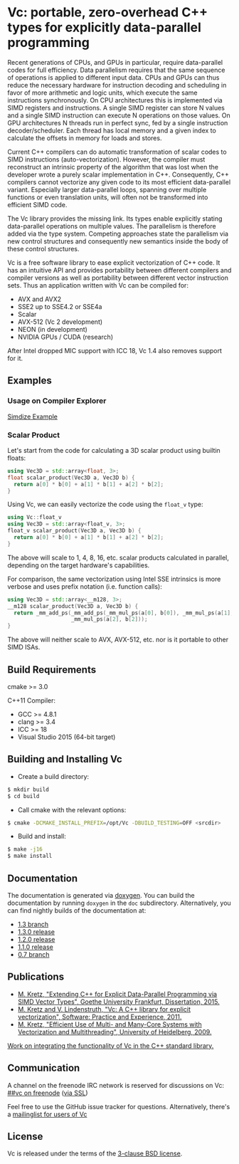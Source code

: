 # Vc: portable, zero-overhead C++ types for explicitly data-parallel programming

Recent generations of CPUs, and GPUs in particular, require data-parallel codes
for full efficiency. Data parallelism requires that the same sequence of
operations is applied to different input data. CPUs and GPUs can thus reduce
the necessary hardware for instruction decoding and scheduling in favor of more
arithmetic and logic units, which execute the same instructions synchronously.
On CPU architectures this is implemented via SIMD registers and instructions.
A single SIMD register can store N values and a single SIMD instruction can
execute N operations on those values. On GPU architectures N threads run in
perfect sync, fed by a single instruction decoder/scheduler. Each thread has
local memory and a given index to calculate the offsets in memory for loads and
stores.

Current C++ compilers can do automatic transformation of scalar codes to SIMD
instructions (auto-vectorization). However, the compiler must reconstruct an
intrinsic property of the algorithm that was lost when the developer wrote a
purely scalar implementation in C++. Consequently, C++ compilers cannot
vectorize any given code to its most efficient data-parallel variant.
Especially larger data-parallel loops, spanning over multiple functions or even
translation units, will often not be transformed into efficient SIMD code.

The Vc library provides the missing link. Its types enable explicitly stating
data-parallel operations on multiple values. The parallelism is therefore added
via the type system. Competing approaches state the parallelism via new control
structures and consequently new semantics inside the body of these control
structures.

Vc is a free software library to ease explicit vectorization of C++ code. It
has an intuitive API and provides portability between different compilers and
compiler versions as well as portability between different vector instruction
sets. Thus an application written with Vc can be compiled for:

* AVX and AVX2
* SSE2 up to SSE4.2 or SSE4a
* Scalar
* AVX-512 (Vc 2 development)
* NEON (in development)
* NVIDIA GPUs / CUDA (research)

After Intel dropped MIC support with ICC 18, Vc 1.4 also removes support for it.

## Examples

### Usage on Compiler Explorer

[Simdize Example](https://godbolt.org/z/wd6uT2)

### Scalar Product

Let's start from the code for calculating a 3D scalar product using builtin floats:
```cpp
using Vec3D = std::array<float, 3>;
float scalar_product(Vec3D a, Vec3D b) {
  return a[0] * b[0] + a[1] * b[1] + a[2] * b[2];
}
```
Using Vc, we can easily vectorize the code using the `float_v` type:
```cpp
using Vc::float_v
using Vec3D = std::array<float_v, 3>;
float_v scalar_product(Vec3D a, Vec3D b) {
  return a[0] * b[0] + a[1] * b[1] + a[2] * b[2];
}
```
The above will scale to 1, 4, 8, 16, etc. scalar products calculated in parallel, depending
on the target hardware's capabilities.

For comparison, the same vectorization using Intel SSE intrinsics is more verbose and uses
prefix notation (i.e. function calls):
```cpp
using Vec3D = std::array<__m128, 3>;
__m128 scalar_product(Vec3D a, Vec3D b) {
  return _mm_add_ps(_mm_add_ps(_mm_mul_ps(a[0], b[0]), _mm_mul_ps(a[1], b[1])),
                    _mm_mul_ps(a[2], b[2]));
}
```
The above will neither scale to AVX, AVX-512, etc. nor is it portable to other SIMD ISAs.

## Build Requirements

cmake >= 3.0

C++11 Compiler:

* GCC >= 4.8.1
* clang >= 3.4
* ICC >= 18
* Visual Studio 2015 (64-bit target)


## Building and Installing Vc

* Create a build directory:

```sh
$ mkdir build
$ cd build
```

* Call cmake with the relevant options:

```sh
$ cmake -DCMAKE_INSTALL_PREFIX=/opt/Vc -DBUILD_TESTING=OFF <srcdir>
```

* Build and install:

```sh
$ make -j16
$ make install
```

## Documentation

The documentation is generated via [doxygen](http://doxygen.org). You can build
the documentation by running `doxygen` in the `doc` subdirectory.
Alternatively, you can find nightly builds of the documentation at:

* [1.3 branch](https://web-docs.gsi.de/~mkretz/Vc-1.3/)
* [1.3.0 release](https://web-docs.gsi.de/~mkretz/Vc-1.3.0/)
* [1.2.0 release](https://web-docs.gsi.de/~mkretz/Vc-1.2.0/)
* [1.1.0 release](https://web-docs.gsi.de/~mkretz/Vc-1.1.0/)
* [0.7 branch](https://web-docs.gsi.de/~mkretz/Vc-0.7/)

## Publications

* [M. Kretz, "Extending C++ for Explicit Data-Parallel Programming via SIMD
  Vector Types", Goethe University Frankfurt, Dissertation,
  2015.](http://publikationen.ub.uni-frankfurt.de/frontdoor/index/index/docId/38415)
* [M. Kretz and V. Lindenstruth, "Vc: A C++ library for explicit
  vectorization", Software: Practice and Experience,
  2011.](http://dx.doi.org/10.1002/spe.1149)
* [M. Kretz, "Efficient Use of Multi- and Many-Core Systems with Vectorization
  and Multithreading", University of Heidelberg,
  2009.](http://code.compeng.uni-frankfurt.de/attachments/13/Diplomarbeit.pdf)

[Work on integrating the functionality of Vc in the C++ standard library.](
https://github.com/VcDevel/Vc/wiki/ISO-Standardization-of-the-Vector-classes)

## Communication

A channel on the freenode IRC network is reserved for discussions on Vc:
[##vc on freenode](irc://chat.freenode.net:6667/##vc)
([via SSL](ircs://chat.freenode.net:6697/##vc))

Feel free to use the GitHub issue tracker for questions.
Alternatively, there's a [mailinglist for users of
Vc](https://compeng.uni-frankfurt.de/mailman/listinfo/vc)

## License

Vc is released under the terms of the [3-clause BSD license](http://opensource.org/licenses/BSD-3-Clause).
